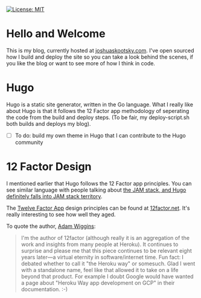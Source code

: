 [![License: MIT](https://img.shields.io/badge/License-MIT-blue.svg)](https://opensource.org/licenses/MIT)

# Hello and Welcome

This is my blog, currently hosted at [joshuaskootsky.com](https://joshuaskootsky.com). I've open sourced how I build and deploy the site so you can take a look behind the scenes, if you like the blog or want to see more of how I think in code.

# Hugo

Hugo is a static site generator, written in the Go language. What I really like about Hugo is that it follows the 12 Factor app methodology of seperating the code from the build and deploy steps. (To be fair, my deploy-script.sh both builds and deploys my blog).

- [ ] To do: build my own theme in Hugo that I can contribute to the Hugo community

# 12 Factor Design

I mentioned earlier that Hugo follows the 12 Factor app principles. You can see similar language with people talking about [the JAM stack, and Hugo definitely falls into JAM stack territory](https://jamstack.org/best-practices/).

The [Twelve Factor App](https://12factor.net/ 'Twelve Factor App') design principles can be found at [12factor.net](https://12factor.net '12 Factor App Site'). It's really interesting to see how well they aged.

To quote the author, [Adam Wiggins](https://news.ycombinator.com/item?id=21416881 'Comment on Hacker News'):

> I'm the author of 12factor (although really it is an aggregation of the work and insights from many people at Heroku). It continues to surprise and please me that this piece continues to be relevant eight years later—a virtual eternity in software/internet time.
> Fun fact: I debated whether to call it "the Heroku way" or somesuch. Glad I went with a standalone name, feel like that allowed it to take on a life beyond that product. For example I doubt Google would have wanted a page about "Heroku Way app development on GCP" in their documentation. :-)
